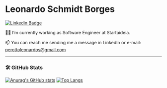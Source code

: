 # Leonardo Schmidt Borges

[![Linkedin Badge](https://img.shields.io/badge/-Leonardo%20Schmidt%20Borges-6633cc?style=flat-square&logo=Linkedin&logoColor=white&link=https://www.linkedin.com/in/leonardo-s-3680b8118/)](https://www.linkedin.com/in/leonardo-s-3680b8118/) 

🧑‍💻  I’m currently working as Software Engineer at Startaideia.

📫  You can reach me sending me a message in LinkedIn or e-mail: perottoleonardos@gmail.com

***
### 🛠️ GitHub Stats

[![Anurag's GitHub stats](https://github-readme-stats.vercel.app/api?username=SchmitLeonardo&show_icons=true&theme=onedark)](https://github.com/anuraghazra/github-readme-stats?count_private=true)
[![Top Langs](https://github-readme-stats.vercel.app/api/top-langs/?username=SchmitLeonardo&layout=compact&theme=onedark)](https://github.com/anuraghazra/github-readme-stats)
